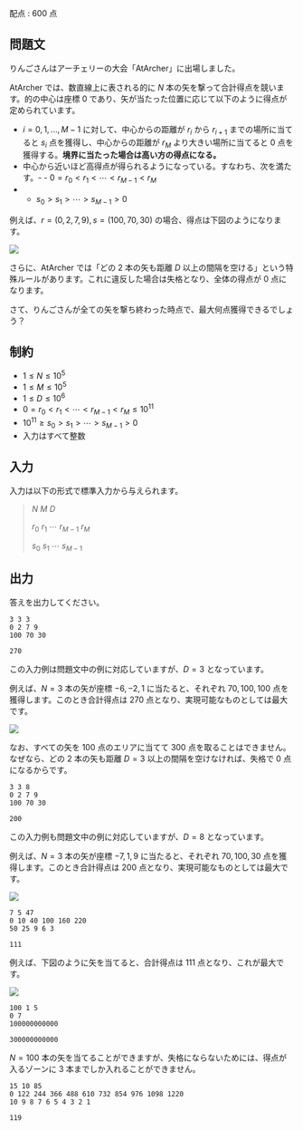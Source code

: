 配点 : $600$ 点

## 問題文

りんごさんはアーチェリーの大会「AtArcher」に出場しました。

AtArcher では、数直線上に表される的に $N$ 本の矢を撃って合計得点を競います。的の中心は座標 $0$ であり、矢が当たった位置に応じて以下のように得点が定められています。

- $i = 0, 1, \dots, M-1$ に対して、中心からの距離が $r_i$ から $r_{i+1}$ までの場所に当てると $s_i$ 点を獲得し、中心からの距離が $r_M$ より大きい場所に当てると $0$ 点を獲得する。**境界に当たった場合は高い方の得点になる。**
- 中心から近いほど高得点が得られるようになっている。すなわち、次を満たす。-   - $0 = r_0 \lt r_1 \lt \cdots \lt r_{M-1} \lt r_M$
-   - $s_0 \gt s_1 \gt \cdots \gt s_{M-1} \gt 0$

例えば、$r = (0, 2, 7, 9), s = (100, 70, 30)$ の場合、得点は下図のようになります。

![](https://img.atcoder.jp/arc131/9c119e12092c684d21feea8d7c1f0f76.png)

 

さらに、AtArcher では「どの $2$ 本の矢も距離 $D$ 以上の間隔を空ける」という特殊ルールがあります。これに違反した場合は失格となり、全体の得点が $0$ 点になります。

さて、りんごさんが全ての矢を撃ち終わった時点で、最大何点獲得できるでしょう？

## 制約

- $1 \leq N \leq 10^5$
- $1 \leq M \leq 10^5$
- $1 \leq D \leq 10^6$
- $0 = r_0 \lt r_1 \lt \cdots \lt r_{M-1} \lt r_M \leq 10^{11}$
- $10^{11} \geq s_0 \gt s_1 \gt \cdots \gt s_{M-1} \gt 0$
- 入力はすべて整数

## 入力

入力は以下の形式で標準入力から与えられます。  

> $N$ $M$ $D$
> 
> $r_0$ $r_1$ $\cdots$ $r_{M-1}$ $r_M$
> 
> $s_0$ $s_1$ $\cdots$ $s_{M-1}$

## 出力

答えを出力してください。

```input1
3 3 3
0 2 7 9
100 70 30
```

```output1
270
```

この入力例は問題文中の例に対応していますが、$D = 3$ となっています。

例えば、$N = 3$ 本の矢が座標 $-6, -2, 1$ に当たると、それぞれ $70, 100, 100$ 点を獲得します。このとき合計得点は $270$ 点となり、実現可能なものとしては最大です。

![](https://img.atcoder.jp/arc131/3b9fbfbeaf90d953098e650d7b070e0d.png)

 

なお、すべての矢を $100$ 点のエリアに当てて $300$ 点を取ることはできません。なぜなら、どの $2$ 本の矢も距離 $D = 3$ 以上の間隔を空けなければ、失格で $0$ 点になるからです。

```input2
3 3 8
0 2 7 9
100 70 30
```

```output2
200
```

この入力例も問題文中の例に対応していますが、$D = 8$ となっています。

例えば、$N = 3$ 本の矢が座標 $-7, 1, 9$ に当たると、それぞれ $70, 100, 30$ 点を獲得します。このとき合計得点は $200$ 点となり、実現可能なものとしては最大です。

![](https://img.atcoder.jp/arc131/aefdd113cd212d29142783d0ffb1ea1e.png)

 

```input3
7 5 47
0 10 40 100 160 220
50 25 9 6 3
```

```output3
111
```

例えば、下図のように矢を当てると、合計得点は $111$ 点となり、これが最大です。

![](https://img.atcoder.jp/arc131/2058c9b1e1deeea3bc6bae11da70b210.png)

 

```input4
100 1 5
0 7
100000000000
```

```output4
300000000000
```

$N = 100$ 本の矢を当てることができますが、失格にならないためには、得点が入るゾーンに $3$ 本までしか入れることができません。

```input5
15 10 85
0 122 244 366 488 610 732 854 976 1098 1220
10 9 8 7 6 5 4 3 2 1
```

```output5
119
```